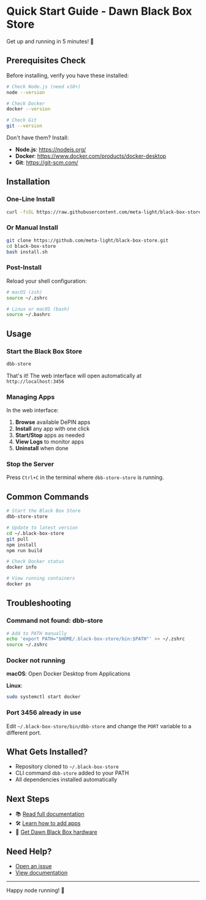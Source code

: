 # Quick Start Guide - Dawn Black Box Store

Get up and running in 5 minutes! 🚀

## Prerequisites Check

Before installing, verify you have these installed:

```bash
# Check Node.js (need v18+)
node --version

# Check Docker
docker --version

# Check Git
git --version
```

Don't have them? Install:
- **Node.js**: https://nodejs.org/
- **Docker**: https://www.docker.com/products/docker-desktop
- **Git**: https://git-scm.com/

## Installation

### One-Line Install

```bash
curl -fsSL https://raw.githubusercontent.com/meta-light/black-box-store/main/install.sh | bash
```

### Or Manual Install

```bash
git clone https://github.com/meta-light/black-box-store.git
cd black-box-store
bash install.sh
```

### Post-Install

Reload your shell configuration:

```bash
# macOS (zsh)
source ~/.zshrc

# Linux or macOS (bash)
source ~/.bashrc
```

## Usage

### Start the Black Box Store

```bash
dbb-store
```

That's it! The web interface will open automatically at `http://localhost:3456`

### Managing Apps

In the web interface:

1. **Browse** available DePIN apps
2. **Install** any app with one click
3. **Start/Stop** apps as needed
4. **View Logs** to monitor apps
5. **Uninstall** when done

### Stop the Server

Press `Ctrl+C` in the terminal where `dbb-store-store` is running.

## Common Commands

```bash
# Start the Black Box Store
dbb-store-store

# Update to latest version
cd ~/.black-box-store
git pull
npm install
npm run build

# Check Docker status
docker info

# View running containers
docker ps
```

## Troubleshooting

### Command not found: dbb-store

```bash
# Add to PATH manually
echo 'export PATH="$HOME/.black-box-store/bin:$PATH"' >> ~/.zshrc
source ~/.zshrc
```

### Docker not running

**macOS**: Open Docker Desktop from Applications

**Linux**:
```bash
sudo systemctl start docker
```

### Port 3456 already in use

Edit `~/.black-box-store/bin/dbb-store` and change the `PORT` variable to a different port.

## What Gets Installed?

- Repository cloned to `~/.black-box-store`
- CLI command `dbb-store` added to your PATH
- All dependencies installed automatically

## Next Steps

- 📚 [Read full documentation](https://github.com/meta-light/black-box-store/blob/main/README.md)
- 🛠️ [Learn how to add apps](https://github.com/meta-light/black-box-store/blob/main/docs/ADDING_APPS.md)
- 🛒 [Get Dawn Black Box hardware](https://shop.dawninternet.com/)

## Need Help?

- [Open an issue](https://github.com/meta-light/black-box-store/issues)
- [View documentation](https://github.com/meta-light/black-box-store/tree/main/docs)

---

Happy node running! 🎉